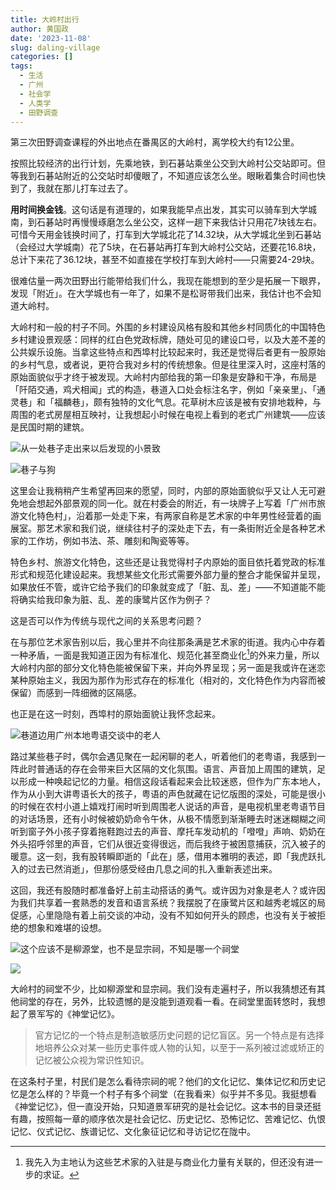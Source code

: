 ```yaml
---
title: 大岭村出行
author: 黄国政
date: '2023-11-08'
slug: daling-village
categories: []
tags:
  - 生活
  - 广州
  - 社会学
  - 人类学
  - 田野调查
---
```


<!--more-->

第三次田野调查课程的外出地点在番禺区的大岭村，离学校大约有12公里。

按照比较经济的出行计划，先乘地铁，到石碁站乘坐公交到大岭村公交站即可。但等我到石碁站附近的公交站时却傻眼了，不知道应该怎么坐。眼瞅着集合时间也快到了，我就在那儿打车过去了。

**用时间换金钱**。这句话是有道理的，如果我能早点出发，其实可以骑车到大学城南，到石碁站时再慢慢琢磨怎么坐公交，这样一趟下来我估计只用花7块钱左右。可惜今天用金钱换时间了，打车到大学城北花了14.32块，从大学城北坐到石碁站（会经过大学城南）花了5块，在石碁站再打车到大岭村公交站，还要花16.8块，总计下来花了36.12块，甚至不如直接在学校打车到大岭村——只需要24-29块。

很难估量一两次田野出行能带给我们什么，我现在能想到的至少是拓展一下眼界，发现「附近」。在大学城也有一年了，如果不是松哥带我们出来，我估计也不会知道大岭村。

大岭村和一般的村子不同。外围的乡村建设风格有股和其他乡村同质化的中国特色乡村建设景观感：同样的红白色党政标牌，随处可见的建设口号，以及大差不差的公共娱乐设施。当拿这些特点和西埠村比较起来时，我还是觉得后者更有一股原始的乡村气息，或者说，更符合我对乡村的传统想象。但是往里深入时，这座村落的原始面貌似乎才终于被发现。大岭村内部给我的第一印象是安静和干净，布局是「阡陌交通，鸡犬相闻」式的构造，巷道入口处会标注名字，例如「亲亲里」、「通灵巷」和「福麟巷」，颇有独特的文化气息。花草树木应该是被有安排地栽种，与周围的老式房屋相互映衬，让我想起小时候在电视上看到的老式广州建筑——应该是民国时期的建筑。

![从一处巷子走出来以后发现的小景致](https://cdn.jsdelivr.net/gh/residualsun1/blog-static/images/2023/11/11-08-plant.jpg)

![巷子与狗](https://cdn.jsdelivr.net/gh/residualsun1/blog-static/images/2023/11/11-08-alley.jpg)

这里会让我稍稍产生希望再回来的愿望，同时，内部的原始面貌似乎又让人无可避免地会想起外部景观的同一化。就在村委会的附近，有一块牌子上写着「广州市旅游文化特色村」，沿着那一处走下来，有两家自称是艺术家的中年男性经营着的画展室。那艺术家和我们说，继续往村子的深处走下去，有一条街附近全是各种艺术家的工作坊，例如书法、茶、雕刻和陶瓷等等。

特色乡村、旅游文化特色，这些还是让我觉得村子内原始的面目依托着党政的标准形式和规范化建设起来。我想某些文化形式需要外部力量的整合才能保留并呈现，如果放任不管，或许它给予我们的印象就变成了「脏、乱、差」——不知道能不能将确实给我印象为脏、乱、差的康鹭片区作为例子？

这是否可以作为传统与现代之间的关系思考问题？

在与那位艺术家告别以后，我心里并不向往那条满是艺术家的街道。我内心中存着一种矛盾，一面是我知道正因为有标准化、规范化甚至商业化[^commercial]的外来力量，所以大岭村内部的部分文化特色能被保留下来，并向外界呈现；另一面是我或许在迷恋某种原始主义，我因为那作为形式存在的标准化（相对的，文化特色作为内容而被保留）而感到一阵细微的区隔感。

也正是在这一时刻，西埠村的原始面貌让我怀念起来。

[^commercial]: 我先入为主地认为这些艺术家的入驻是与商业化力量有关联的，但还没有进一步的求证。

![巷道边用广州本地粤语交谈中的老人](https://cdn.jsdelivr.net/gh/residualsun1/blog-static/images/2023/11/11-08-alley-talk.jpg)

路过某些巷子时，偶尔会遇见聚在一起闲聊的老人，听着他们的老粤语，我感到一阵此时普通话的存在会带来巨大区隔的文化氛围。语言、声音加上周围的建筑，足以形成一种唤起记忆的力量。相信这段话看起来会比较迷惑，但作为广东本地人，作为从小到大讲粤语长大的孩子，粤语的声色就藏在记忆版图的深处，可能是很小的时候在农村小道上嬉戏打闹时听到周围老人说话的声音，是电视机里老粤语节目的对话场景，还有小时候被奶奶命令午休，从极不情愿到渐渐睡去时迷迷糊糊之间听到窗子外小孩子穿着拖鞋跑过去的声音、摩托车发动机的「噔噔」声响、奶奶在外头招呼邻里的声音，它们从很近变得很远，而后我终于被困意捕获，沉入被子的暖意。这一刻，我有股转瞬即逝的「此在」感，借用本雅明的表述，即「我虎跃扎入的过去已然消逝」，但那份感受经由几息之间的扎入重新表述出来。

这回，我还有股随时都准备好上前主动搭话的勇气。或许因为对象是老人？或许因为我们共享着一套熟悉的发音和语言系统？我摆脱了在康鹭片区和越秀老城区的局促感，心里隐隐有着上前交谈的冲动，没有不知如何开头的顾虑，也没有关于被拒绝的想象和难堪的设想。

![这个应该不是柳源堂，也不是显宗祠，不知是哪一个祠堂](https://cdn.jsdelivr.net/gh/residualsun1/blog-static/images/2023/11/11-08-the-temple.jpg)

![](https://cdn.jsdelivr.net/gh/residualsun1/blog-static/images/2023/11/11-08-the-temple-side.jpg)

大岭村的祠堂不少，比如柳源堂和显宗祠。我们没有走遍村子，所以我猜想还有其他祠堂的存在，另外，比较遗憾的是没能到道观看一看。在祠堂里面转悠时，我想起了景军写的《神堂记忆》。

> 官方记忆的一个特点是制造敏感历史问题的记忆盲区。另一个特点是有选择地培养公众对某一些历史事件或人物的认知，以至于一系列被过滤或矫正的记忆被公众视为常识性知识。

在这条村子里，村民们是怎么看待宗祠的呢？他们的文化记忆、集体记忆和历史记忆是怎么样的？毕竟一个村子有多个祠堂（在我看来）似乎并不多见。我挺想看《神堂记忆》，但一直没开始，只知道景军研究的是社会记忆。这本书的目录还挺有趣，按照每一章的顺序依次是社会记忆、历史记忆、恐怖记忆、苦难记忆、仇恨记忆、仪式记忆、族谱记忆、文化象征记忆和寻访记忆在陇中。